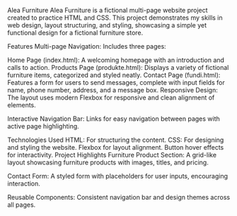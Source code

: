  Alea Furniture
Alea Furniture is a fictional multi-page website project created to practice HTML and CSS. This project demonstrates my skills in web design, layout structuring, and styling, showcasing a simple yet functional design for a fictional furniture store.

Features
Multi-page Navigation:
Includes three pages:

Home Page (index.html): A welcoming homepage with an introduction and calls to action.
Products Page (produkte.html): Displays a variety of fictional furniture items, categorized and styled neatly.
Contact Page (fundi.html): Features a form for users to send messages, complete with input fields for name, phone number, address, and a message box.
Responsive Design:
The layout uses modern Flexbox for responsive and clean alignment of elements.

Interactive Navigation Bar:
Links for easy navigation between pages with active page highlighting.

Technologies Used
HTML: For structuring the content.
CSS: For designing and styling the website.
Flexbox for layout alignment.
Button hover effects for interactivity.
Project Highlights
Furniture Product Section:
A grid-like layout showcasing furniture products with images, titles, and pricing.

Contact Form:
A styled form with placeholders for user inputs, encouraging interaction.

Reusable Components:
Consistent navigation bar and design themes across all pages.
